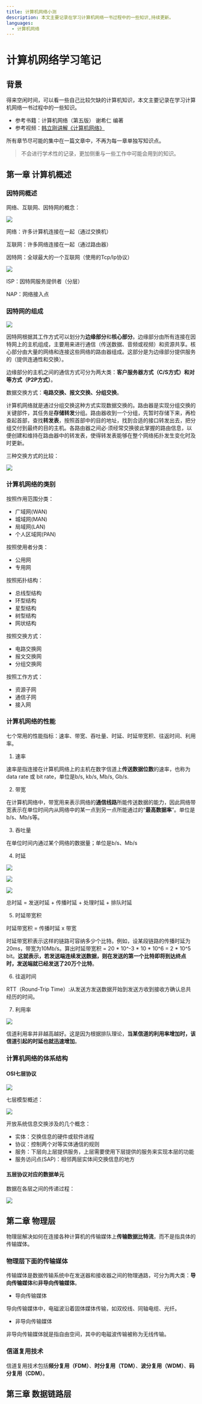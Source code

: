 ```yaml
---
title: 计算机网络小测
description: 本文主要记录在学习计算机网络一书过程中的一些知识,持续更新。
languages:
  - 计算机网络
---
```


# 计算机网络学习笔记

## 背景

得来空闲时间，可以看一些自己比较欠缺的计算机知识，本文主要记录在学习计算机网络一书过程中的一些知识。

- 参考书籍：计算机网络（第五版） 谢希仁 编著
- 参考视频：[韩立刚讲解《计算机网络》](https://www.bilibili.com/video/BV1Qr4y1N7cH)

所有章节尽可能的集中在一篇文章中，不再为每一章单独写知识点。

>不会进行学术性的记录，更加侧重与一些工作中可能会用到的知识。

## 第一章 计算机概述

### 因特网概述

网络、互联网、因特网的概念：

![](https://gitee.com/yancqS/blogImage/raw/master/blogImage/20210302222531.png)

网络：许多计算机连接在一起（通过交换机）

互联网：许多网络连接在一起（通过路由器）

因特网：全球最大的一个互联网（使用的Tcp/Ip协议）

![](https://gitee.com/yancqS/blogImage/raw/master/blogImage/20210302224305.png)

ISP：因特网服务提供者（分层）

NAP：网络接入点

### 因特网的组成

![](https://gitee.com/yancqS/blogImage/raw/master/blogImage/20210314210301.png)

因特网根据其工作方式可以划分为**边缘部分**和**核心部分**。边缘部分由所有连接在因特网上的主机组成，主要用来进行通信（传送数据、音频或视频）和资源共享。核心部分由大量的网络和连接这些网络的路由器组成。这部分是为边缘部分提供服务的（提供连通性和交换）。

边缘部分的主机之间的通信方式可分为两大类：**客户服务器方式（C/S方式）**和**对等方式（P2P方式）**。

数据交换方式：**电路交换、报文交换、分组交换**。

计算机网络就是通过分组交换这种方式实现数据交换的。路由器是实现分组交换的关键部件，其任务是**存储转发**分组。路由器收到一个分组，先暂时存储下来，再检查起首部，查找**转发表**，按照首部中的目的地址，找到合适的接口转发出去，把分组交付到最终的目的主机。各路由器之间必·须经常交换彼此掌握的路由信息，以便创建和维持在路由器中的转发表，使得转发表能够在整个网络拓扑发生变化时及时更新。

三种交换方式的比较：

![](https://gitee.com/yancqS/blogImage/raw/master/blogImage/20210309230042.png)

### 计算机网络的类别

按照作用范围分类：
- 广域网(WAN)
- 城域网(MAN)
- 局域网(LAN)
- 个人区域网(PAN)

按照使用者分类：
- 公用网
- 专用网

按照拓扑结构：
- 总线型结构
- 环型结构
- 星型结构
- 树型结构
- 网状结构

按照交换方式：
- 电路交换网
- 报文交换网
- 分组交换网

按照工作方式：
- 资源子网
- 通信子网
- 接入网

### 计算机网络的性能

七个常用的性能指标：速率、带宽、吞吐量、时延、时延带宽积、往返时间、利用率。

1. 速率

速率是指连接在计算机网络上的主机在数字信道上**传送数据位数**的速率，也称为 data rate 或 bit rate，单位是b/s, kb/s, Mb/s, Gb/s.

2. 带宽

在计算机网络中，带宽用来表示网络的**通信线路**所能传送数据的能力，因此网络带宽表示在单位时间内从网络中的某一点到另一点所能通过的“**最高数据率**”。单位是b/s、Mb/s等。

3. 吞吐量

在单位时间内通过某个网络的数据量；单位是b/s、Mb/s

4. 时延

![](https://gitee.com/yancqS/blogImage/raw/master/blogImage/20210315225133.png)

![](https://gitee.com/yancqS/blogImage/raw/master/blogImage/20210315225445.png)

![](https://gitee.com/yancqS/blogImage/raw/master/blogImage/20210315225534.png)

总时延 = 发送时延 + 传播时延 + 处理时延 + 排队时延

5. 时延带宽积

时延带宽积 = 传播时延 x 带宽

时延带宽积表示这样的链路可容纳多少个比特。例如，设某段链路的传播时延为20ms，带宽为10Mb/s。算出时延带宽积 = 20 \* 10\^-3 \* 10 \* 10\^6 = 2 \* 10\^5 bit。**这就表示，若发送端连续发送数据，则在发送的第一个比特即将到达终点时，发送端就已经发送了20万个比特**。

6. 往返时间

RTT（Round-Trip Time）:从发送方发送数据开始到发送方收到接收方确认总共经历的时间。

7. 利用率

![](https://gitee.com/yancqS/blogImage/raw/master/blogImage/20210316231846.png)

信道利用率并非越高越好。这是因为根据排队理论，**当某信道的利用率增加时，该信道引起的时延也就迅速增加**。

### 计算机网络的体系结构

#### OSI七层协议

![](https://gitee.com/yancqS/blogImage/raw/master/blogImage/20210318235314.png)

七层模型概述：

![](https://gitee.com/yancqS/blogImage/raw/master/blogImage/20210318235347.png)


开放系统信息交换涉及的几个概念：
- 实体：交换信息的硬件或软件进程
- 协议：控制两个对等实体通信的规则
- 服务：下层向上层提供服务，上层需要使用下层提供的服务来实现本层的功能
- 服务访问点(SAP)：相邻两层实体间交换信息的地方

#### 五层协议对应的数据单元

数据在各层之间的传递过程：

![](https://gitee.com/yancqS/blogImage/raw/master/blogImage/20210318235358.png)

## 第二章 物理层

物理层解决如何在连接各种计算机的传输媒体上**传输数据比特流**，而不是指具体的传输媒体。

### 物理层下面的传输媒体

传输媒体是数据传输系统中在发送器和接收器之间的物理通路，可分为两大类：**导向传输媒体**和**非导向传输媒体**。

- 导向传输媒体

导向传输媒体中，电磁波沿着固体媒体传输，如双绞线、同轴电缆、光纤。

- 非导向传输媒体

非导向传输媒体就是指自由空间，其中的电磁波传输被称为无线传输。

### 信道复用技术 

信道复用技术包括**频分复用（FDM）**、**时分复用（TDM）**、**波分复用（WDM）**、**码分复用（CDM）**。

## 第三章 数据链路层